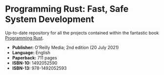 # Programming Rust: Fast, Safe System Development

Up-to-date repository for all the projects contained within the fantastic book [Programming Rust](https://www.amazon.de/-/en/Jim-Blandy/dp/1492052590/ref=sr_1_1?crid=1YAEMSZTEDZH&amp;keywords=programming+rust&amp;qid=1702710074&amp;sprefix=programming+rust%2Caps%2C115&amp;sr=8-1).

- **Publisher:** O'Reilly Media; 2nd edition (20 July 2021)
- **Language:** English
- **Paperback:** 711 pages
- **ISBN-10:** 1492052590
- **ISBN-13:** 978-1492052593

